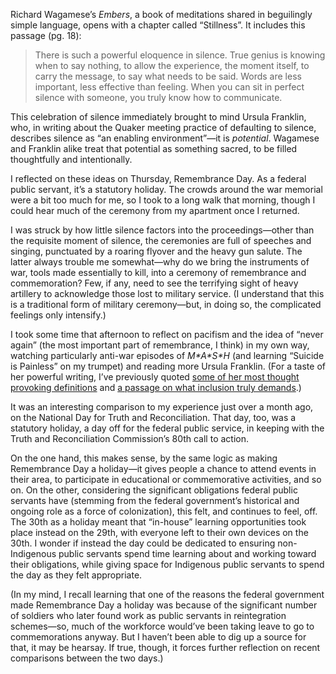Richard Wagamese’s _Embers_, a book of meditations shared in beguilingly simple language, opens with a chapter called “Stillness”. It includes this passage (pg. 18):

> There is such a powerful eloquence in silence. True genius is knowing when to say nothing, to allow the experience, the moment itself, to carry the message, to say what needs to be said. Words are less important, less effective than feeling. When you can sit in perfect silence with someone, you truly know how to communicate.

This celebration of silence immediately brought to mind Ursula Franklin, who, in writing about the Quaker meeting practice of defaulting to silence, describes silence as “an enabling environment”—it is _potential_. Wagamese and Franklin alike treat that potential as something sacred, to be filled thoughtfully and intentionally.

I reflected on these ideas on Thursday, Remembrance Day. As a federal public servant, it’s a statutory holiday. The crowds around the war memorial were a bit too much for me, so I took to a long walk that morning, though I could hear much of the ceremony from my apartment once I returned.

I was struck by how little silence factors into the proceedings—other than the requisite moment of silence, the ceremonies are full of speeches and singing, punctuated by a roaring flyover and the heavy gun salute. The latter always trouble me somewhat—why do we bring the instruments of war, tools made essentially to kill, into a ceremony of remembrance and commemoration? Few, if any, need to see the terrifying sight of heavy artillery to acknowledge those lost to military service. (I understand that this is a traditional form of military ceremony—but, in doing so, the complicated feelings only intensify.)

I took some time that afternoon to reflect on pacifism and the idea of “never again” (the most important part of remembrance, I think) in my own way, watching particularly anti-war episodes of _M\*A\*S\*H_ (and learning “Suicide is Painless” on my trumpet) and reading more Ursula Franklin. (For a taste of her powerful writing, I’ve previously quoted [some of her most thought provoking definitions](https://lucascherkewski.com/study/franklin-other-us/) and [a passage on what inclusion truly demands](https://lucascherkewski.com/study/franklin-other-us/).)

It was an interesting comparison to my experience just over a month ago, on the National Day for Truth and Reconciliation. That day, too, was a statutory holiday, a day off for the federal public service, in keeping with the Truth and Reconciliation Commission’s 80th call to action.

On the one hand, this makes sense, by the same logic as making Remembrance Day a holiday—it gives people a chance to attend events in their area, to participate in educational or commemorative activities, and so on. On the other, considering the significant obligations federal public servants have (stemming from the federal government’s historical and ongoing role as a force of colonization), this felt, and continues to feel, off. The 30th as a holiday meant that “in-house” learning opportunities took place instead on the 29th, with everyone left to their own devices on the 30th. I wonder if instead the day could be dedicated to ensuring non-Indigenous public servants spend time learning about and working toward their obligations, while giving space for Indigenous public servants to spend the day as they felt appropriate.

(In my mind, I recall learning that one of the reasons the federal government made Remembrance Day a holiday was because of the significant number of soldiers who later found work as public servants in reintegration schemes—so, much of the workforce would’ve been taking leave to go to commemorations anyway. But I haven’t been able to dig up a source for that, it may be hearsay. If true, though, it forces further reflection on recent comparisons between the two days.)

